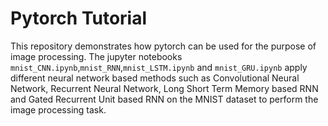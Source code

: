 # Pytorch Tutorial

This repository demonstrates how pytorch can be used for the purpose of image processing. The jupyter notebooks `mnist_CNN.ipynb`,`mnist_RNN`,`mnist_LSTM.ipynb` and `mnist_GRU.ipynb` apply different neural network based methods such as Convolutional Neural Network, Recurrent Neural Network, Long Short Term Memory based RNN and Gated Recurrent Unit based RNN on the MNIST dataset to perform the image processing task. 

